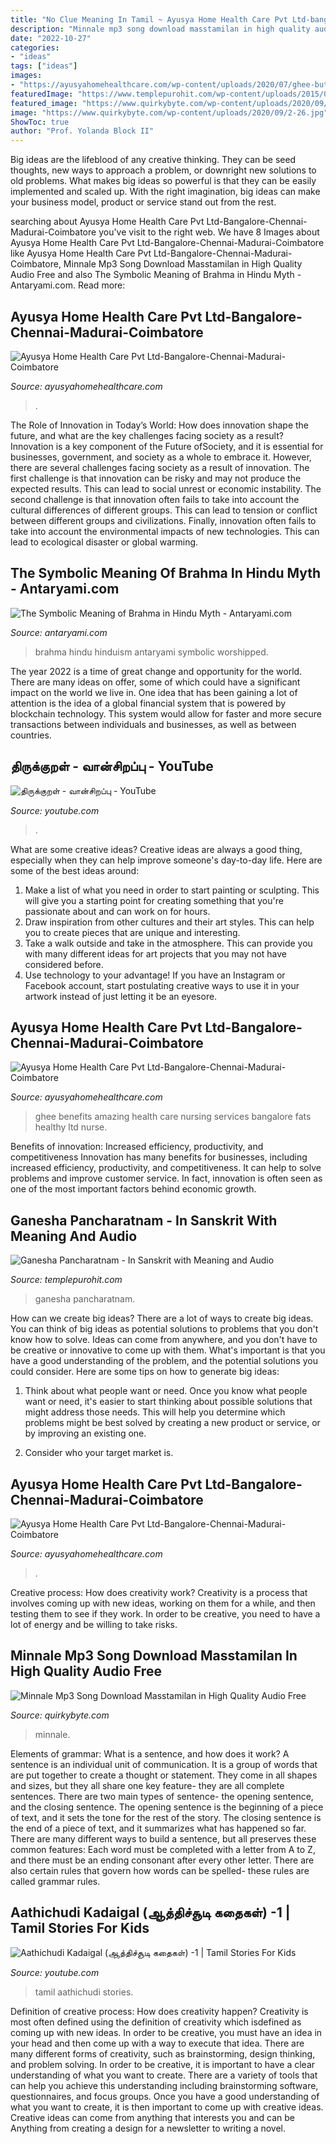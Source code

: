 ```yaml
---
title: "No Clue Meaning In Tamil ~ Ayusya Home Health Care Pvt Ltd-bangalore-chennai-madurai-coimbatore"
description: "Minnale mp3 song download masstamilan in high quality audio free"
date: "2022-10-27"
categories:
- "ideas"
tags: ["ideas"]
images:
- "https://ayusyahomehealthcare.com/wp-content/uploads/2020/07/ghee-butter-in-glass-jar-with-wooden-spoon-e1595913450622-300x200.jpg"
featuredImage: "https://www.templepurohit.com/wp-content/uploads/2015/05/Ganesha-Pancharatnam.jpg"
featured_image: "https://www.quirkybyte.com/wp-content/uploads/2020/09/2-26.jpg"
image: "https://www.quirkybyte.com/wp-content/uploads/2020/09/2-26.jpg"
ShowToc: true
author: "Prof. Yolanda Block II"
---
```



Big ideas are the lifeblood of any creative thinking. They can be seed thoughts, new ways to approach a problem, or downright new solutions to old problems. What makes big ideas so powerful is that they can be easily implemented and scaled up. With the right imagination, big ideas can make your business model, product or service stand out from the rest.

	

		
searching about Ayusya Home Health Care Pvt Ltd-Bangalore-Chennai-Madurai-Coimbatore you've visit to the right web. We have 8 Images about Ayusya Home Health Care Pvt Ltd-Bangalore-Chennai-Madurai-Coimbatore like Ayusya Home Health Care Pvt Ltd-Bangalore-Chennai-Madurai-Coimbatore, Minnale Mp3 Song Download Masstamilan in High Quality Audio Free and also The Symbolic Meaning of Brahma in Hindu Myth - Antaryami.com. Read more:
		
    
## Ayusya Home Health Care Pvt Ltd-Bangalore-Chennai-Madurai-Coimbatore

<img loading=lazy src="http://www.ayusyahomehealthcare.com/wp-content/uploads/2018/05/Kidney-Stone-600x282.png" onerror="this.onerror=null;this.src='https://tse4.mm.bing.net/th?id=OIP.n_tI9bkT7y7krcvl_4hSdQHaDe&amp;pid=15.1';" alt="Ayusya Home Health Care Pvt Ltd-Bangalore-Chennai-Madurai-Coimbatore">

_Source: ayusyahomehealthcare.com_

>. 

	

The Role of Innovation in Today’s World: How does innovation shape the future, and what are the key challenges facing society as a result?
Innovation is a key component of the Future ofSociety, and it is essential for businesses, government, and society as a whole to embrace it. However, there are several challenges facing society as a result of innovation. The first challenge is that innovation can be risky and may not produce the expected results. This can lead to social unrest or economic instability. The second challenge is that innovation often fails to take into account the cultural differences of different groups. This can lead to tension or conflict between different groups and civilizations. Finally, innovation often fails to take into account the environmental impacts of new technologies. This can lead to ecological disaster or global warming.

    
## The Symbolic Meaning Of Brahma In Hindu Myth - Antaryami.com

<img loading=lazy src="https://www.antaryami.com/wp-content/uploads/2016/07/brahma.jpg?x22814" onerror="this.onerror=null;this.src='https://tse3.mm.bing.net/th?id=OIP.syB2UTiSk9Dbi2btroa5twHaKe&amp;pid=15.1';" alt="The Symbolic Meaning of Brahma in Hindu Myth - Antaryami.com">

_Source: antaryami.com_

>brahma hindu hinduism antaryami symbolic worshipped. 

	

The year 2022 is a time of great change and opportunity for the world. There are many ideas on offer, some of which could have a significant impact on the world we live in. One idea that has been gaining a lot of attention is the idea of a global financial system that is powered by blockchain technology. This system would allow for faster and more secure transactions between individuals and businesses, as well as between countries.

    
## திருக்குறள் - வான்சிறப்பு - YouTube

<img loading=lazy src="https://i.ytimg.com/vi/9qo72L1lnIk/maxresdefault.jpg" onerror="this.onerror=null;this.src='https://tse1.mm.bing.net/th?id=OIP.dFatD0KvTYrKux_psd6XQgHaEK&amp;pid=15.1';" alt="திருக்குறள் - வான்சிறப்பு - YouTube">

_Source: youtube.com_

>. 

	

What are some creative ideas?
Creative ideas are always a good thing, especially when they can help improve someone's day-to-day life. Here are some of the best ideas around: 
1. Make a list of what you need in order to start painting or sculpting. This will give you a starting point for creating something that you're passionate about and can work on for hours. 
2. Draw inspiration from other cultures and their art styles. This can help you to create pieces that are unique and interesting. 
3. Take a walk outside and take in the atmosphere. This can provide you with many different ideas for art projects that you may not have considered before. 
4. Use technology to your advantage! If you have an Instagram or Facebook account, start postulating creative ways to use it in your artwork instead of just letting it be an eyesore.

    
## Ayusya Home Health Care Pvt Ltd-Bangalore-Chennai-Madurai-Coimbatore

<img loading=lazy src="https://ayusyahomehealthcare.com/wp-content/uploads/2020/07/ghee-butter-in-glass-jar-with-wooden-spoon-e1595913450622-300x200.jpg" onerror="this.onerror=null;this.src='https://tse1.mm.bing.net/th?id=OIP.W0Xu3Fs9uke5z92cVOMZ9QAAAA&amp;pid=15.1';" alt="Ayusya Home Health Care Pvt Ltd-Bangalore-Chennai-Madurai-Coimbatore">

_Source: ayusyahomehealthcare.com_

>ghee benefits amazing health care nursing services bangalore fats healthy ltd nurse. 

	

Benefits of innovation: Increased efficiency, productivity, and competitiveness
Innovation has many benefits for businesses, including increased efficiency, productivity, and competitiveness. It can help to solve problems and improve customer service. In fact, innovation is often seen as one of the most important factors behind economic growth.

    
## Ganesha Pancharatnam - In Sanskrit With Meaning And Audio

<img loading=lazy src="https://www.templepurohit.com/wp-content/uploads/2015/05/Ganesha-Pancharatnam.jpg" onerror="this.onerror=null;this.src='https://tse4.mm.bing.net/th?id=OIP.19Di2MT5We26vJjFGIU_gQHaLJ&amp;pid=15.1';" alt="Ganesha Pancharatnam - In Sanskrit with Meaning and Audio">

_Source: templepurohit.com_

>ganesha pancharatnam. 

	

How can we create big ideas?
There are a lot of ways to create big ideas. You can think of big ideas as potential solutions to problems that you don't know how to solve. Ideas can come from anywhere, and you don't have to be creative or innovative to come up with them. What's important is that you have a good understanding of the problem, and the potential solutions you could consider. Here are some tips on how to generate big ideas:
1. Think about what people want or need. Once you know what people want or need, it's easier to start thinking about possible solutions that might address those needs. This will help you determine which problems might be best solved by creating a new product or service, or by improving an existing one.

2. Consider who your target market is.

    
## Ayusya Home Health Care Pvt Ltd-Bangalore-Chennai-Madurai-Coimbatore

<img loading=lazy src="https://www.ayusyahomehealthcare.com/wp-content/uploads/2021/01/WhatsApp-Image-2020-12-29-at-2.33.11-PM.jpeg" onerror="this.onerror=null;this.src='https://tse1.mm.bing.net/th?id=OIP.yWA7MAsiDb-IyshnKqwGngHaLH&amp;pid=15.1';" alt="Ayusya Home Health Care Pvt Ltd-Bangalore-Chennai-Madurai-Coimbatore">

_Source: ayusyahomehealthcare.com_

>. 

	

Creative process: How does creativity work?
Creativity is a process that involves coming up with new ideas, working on them for a while, and then testing them to see if they work. In order to be creative, you need to have a lot of energy and be willing to take risks.

    
## Minnale Mp3 Song Download Masstamilan In High Quality Audio Free

<img loading=lazy src="https://www.quirkybyte.com/wp-content/uploads/2020/09/2-26.jpg" onerror="this.onerror=null;this.src='https://tse3.mm.bing.net/th?id=OIP.hnYLcKQ1FMElUIBJVleDMQHaEl&amp;pid=15.1';" alt="Minnale Mp3 Song Download Masstamilan in High Quality Audio Free">

_Source: quirkybyte.com_

>minnale. 

	

Elements of grammar: What is a sentence, and how does it work?
A sentence is an individual unit of communication. It is a group of words that are put together to create a thought or statement. They come in all shapes and sizes, but they all share one key feature- they are all complete sentences. There are two main types of sentence- the opening sentence, and the closing sentence. The opening sentence is the beginning of a piece of text, and it sets the tone for the rest of the story. The closing sentence is the end of a piece of text, and it summarizes what has happened so far. There are many different ways to build a sentence, but all preserves these common features: Each word must be completed with a letter from A to Z, and there must be an ending consonant after every other letter. There are also certain rules that govern how words can be spelled- these rules are called grammar rules.

    
## Aathichudi Kadaigal (ஆத்திச்சூடி கதைகள்) -1 | Tamil Stories For Kids

<img loading=lazy src="https://i.ytimg.com/vi/Q0lpOYDUXa4/maxresdefault.jpg" onerror="this.onerror=null;this.src='https://tse3.mm.bing.net/th?id=OIP.OE3nn1EuPdwQjJczJAGFxwHaEK&amp;pid=15.1';" alt="Aathichudi Kadaigal (ஆத்திச்சூடி கதைகள்) -1 | Tamil Stories For Kids">

_Source: youtube.com_

>tamil aathichudi stories. 

	

Definition of creative process: How does creativity happen?
Creativity is most often defined using the definition of creativity which isdefined as coming up with new ideas. In order to be creative, you must have an idea in your head and then come up with a way to execute that idea. There are many different forms of creativity, such as brainstorming, design thinking, and problem solving.
In order to be creative, it is important to have a clear understanding of what you want to create. There are a variety of tools that can help you achieve this understanding including brainstorming software, questionnaires, and focus groups. Once you have a good understanding of what you want to create, it is then important to come up with creative ideas. Creative ideas can come from anything that interests you and can be Anything from creating a design for a newsletter to writing a novel.

